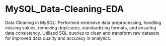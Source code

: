 # MySQL_Data-Cleaning-EDA
Data Cleaning in MySQL: Performed extensive data preprocessing, handling missing values, removing duplicates, standardizing formats, and ensuring data consistency. Utilized SQL queries to clean and transform raw datasets for improved data quality and accuracy in analytics.
